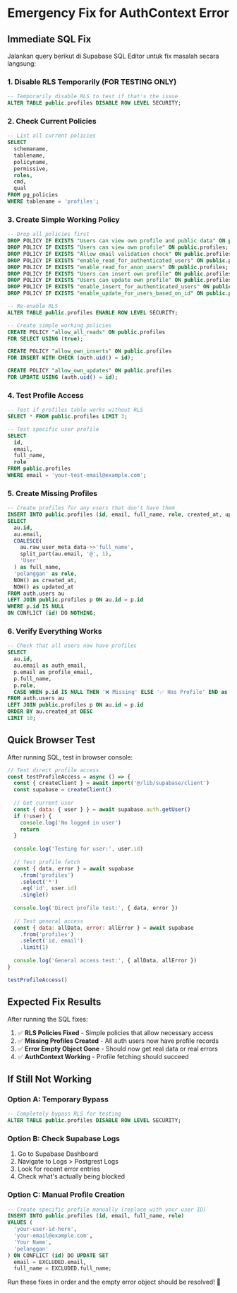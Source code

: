 # Emergency Fix for AuthContext Error

## Immediate SQL Fix

Jalankan query berikut di Supabase SQL Editor untuk fix masalah secara langsung:

### 1. Disable RLS Temporarily (FOR TESTING ONLY)
```sql
-- Temporarily disable RLS to test if that's the issue
ALTER TABLE public.profiles DISABLE ROW LEVEL SECURITY;
```

### 2. Check Current Policies
```sql
-- List all current policies
SELECT 
  schemaname, 
  tablename, 
  policyname, 
  permissive, 
  roles, 
  cmd,
  qual
FROM pg_policies 
WHERE tablename = 'profiles';
```

### 3. Create Simple Working Policy
```sql
-- Drop all policies first
DROP POLICY IF EXISTS "Users can view own profile and public data" ON public.profiles;
DROP POLICY IF EXISTS "Users can view own profile" ON public.profiles;
DROP POLICY IF EXISTS "Allow email validation check" ON public.profiles;
DROP POLICY IF EXISTS "enable_read_for_authenticated_users" ON public.profiles;
DROP POLICY IF EXISTS "enable_read_for_anon_users" ON public.profiles;
DROP POLICY IF EXISTS "Users can insert own profile" ON public.profiles;
DROP POLICY IF EXISTS "Users can update own profile" ON public.profiles;
DROP POLICY IF EXISTS "enable_insert_for_authenticated_users" ON public.profiles;
DROP POLICY IF EXISTS "enable_update_for_users_based_on_id" ON public.profiles;

-- Re-enable RLS
ALTER TABLE public.profiles ENABLE ROW LEVEL SECURITY;

-- Create simple working policies
CREATE POLICY "allow_all_reads" ON public.profiles
FOR SELECT USING (true);

CREATE POLICY "allow_own_inserts" ON public.profiles  
FOR INSERT WITH CHECK (auth.uid() = id);

CREATE POLICY "allow_own_updates" ON public.profiles
FOR UPDATE USING (auth.uid() = id);
```

### 4. Test Profile Access
```sql
-- Test if profiles table works without RLS
SELECT * FROM public.profiles LIMIT 3;

-- Test specific user profile
SELECT 
  id, 
  email, 
  full_name, 
  role 
FROM public.profiles 
WHERE email = 'your-test-email@example.com';
```

### 5. Create Missing Profiles
```sql
-- Create profiles for any users that don't have them
INSERT INTO public.profiles (id, email, full_name, role, created_at, updated_at)
SELECT 
  au.id,
  au.email,
  COALESCE(
    au.raw_user_meta_data->>'full_name',
    split_part(au.email, '@', 1),
    'User'
  ) as full_name,
  'pelanggan' as role,
  NOW() as created_at,
  NOW() as updated_at
FROM auth.users au
LEFT JOIN public.profiles p ON au.id = p.id
WHERE p.id IS NULL
ON CONFLICT (id) DO NOTHING;
```

### 6. Verify Everything Works
```sql
-- Check that all users now have profiles
SELECT 
  au.id,
  au.email as auth_email,
  p.email as profile_email,
  p.full_name,
  p.role,
  CASE WHEN p.id IS NULL THEN '❌ Missing' ELSE '✅ Has Profile' END as status
FROM auth.users au
LEFT JOIN public.profiles p ON au.id = p.id
ORDER BY au.created_at DESC
LIMIT 10;
```

## Quick Browser Test

After running SQL, test in browser console:

```javascript
// Test direct profile access
const testProfileAccess = async () => {
  const { createClient } = await import('@/lib/supabase/client')
  const supabase = createClient()
  
  // Get current user
  const { data: { user } } = await supabase.auth.getUser()
  if (!user) {
    console.log('No logged in user')
    return
  }
  
  console.log('Testing for user:', user.id)
  
  // Test profile fetch
  const { data, error } = await supabase
    .from('profiles')
    .select('*')
    .eq('id', user.id)
    .single()
  
  console.log('Direct profile test:', { data, error })
  
  // Test general access
  const { data: allData, error: allError } = await supabase
    .from('profiles')
    .select('id, email')
    .limit(1)
  
  console.log('General access test:', { allData, allError })
}

testProfileAccess()
```

## Expected Fix Results

After running the SQL fixes:

1. ✅ **RLS Policies Fixed** - Simple policies that allow necessary access
2. ✅ **Missing Profiles Created** - All auth users now have profile records  
3. ✅ **Error Empty Object Gone** - Should now get real data or real errors
4. ✅ **AuthContext Working** - Profile fetching should succeed

## If Still Not Working

### Option A: Temporary Bypass
```sql
-- Completely bypass RLS for testing
ALTER TABLE public.profiles DISABLE ROW LEVEL SECURITY;
```

### Option B: Check Supabase Logs
1. Go to Supabase Dashboard
2. Navigate to Logs > Postgrest Logs  
3. Look for recent error entries
4. Check what's actually being blocked

### Option C: Manual Profile Creation
```sql
-- Create specific profile manually (replace with your user ID)
INSERT INTO public.profiles (id, email, full_name, role) 
VALUES (
  'your-user-id-here', 
  'your-email@example.com', 
  'Your Name', 
  'pelanggan'
) ON CONFLICT (id) DO UPDATE SET
  email = EXCLUDED.email,
  full_name = EXCLUDED.full_name;
```

Run these fixes in order and the empty error object should be resolved! 🚀